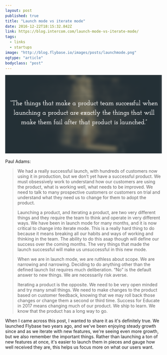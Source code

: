 ```yaml
---
layout: post
published: true
title: "Launch mode vs iterate mode"
date: 2016-12-22T18:15:32.842Z
link: https://blog.intercom.com/launch-mode-vs-iterate-mode/
tags:
  - links
  - startups
image: "http://blog.flybase.io/images/posts/launchmode.png"
ogtype: "article"
bodyclass: "post"
---
```


<div class="box-wrap"><div class="box">
	<img src="/images/posts/launchmode.png" />
</div></div>

Paul Adams:

> We had a really successful launch, with hundreds of customers now using it in production, but we don’t yet have a successful product. We must obsessively work to understand how our customers are using the product, what is working well, what needs to be improved. We need to talk to many prospective customers or customers on trial and understand what they need us to change for them to adopt the product.
>
> Launching a product, and iterating a product, are two very different things and they require the team to think and operate in very different ways. We have been in launch mode for many months, and it is now critical to change into iterate mode. This is a really hard thing to do because it means breaking all our habits and ways of working and thinking in the team. The ability to do this asap though will define our success over the coming months. The very things that made the launch successful will make us unsuccessful in this new mode.
>
> When we are in launch mode, we are ruthless about scope. We are narrowing and narrowing. Deciding to do anything other than the defined launch list requires much deliberation. “No” is the default answer to new things. We are necessarily risk averse.
>
> Iterating a product is the opposite. We need to be very open minded and try many small things. We need to make changes to the product based on customer feedback, knowing that we may roll back those changes or change them a second or third time. Success for Educate in 2017 means changing much of our product. We ship to learn. We know that the product has a long way to go.

When I came across this post, I wanted to share it as it's definitely true. We launched Flybase two years ago, and we've been enjoying steady growth since and as we iterate with new features, we're seeing even more growth, but we also remember the important things. Rather than launching a ton of new features at once, it's easier to launch them in pieces and gauge how well received they are, this helps us focus more on what our users want.
